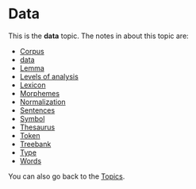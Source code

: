 # Data
This is the **data** topic. The notes in about this topic are:

- [Corpus](Data/Corpus.md)
- [data](Data/Data.md)
- [Lemma](Data/Lemma.md)
- [Levels of analysis](Data/Levels%20of%20analysis.md)
- [Lexicon](Data/Lexicon.md)
- [Morphemes](Data/Morphemes.md)
- [Normalization](Data/Normalization.md)
- [Sentences](Data/Sentences.md)
- [Symbol](Data/Symbol.md)
- [Thesaurus](Data/Thesaurus.md)
- [Token](Data/Token.md)
- [Treebank](Data/Treebank.md)
- [Type](Data/Type.md)
- [Words](Data/Words.md)

You can also go back to the [Topics](README.md).
